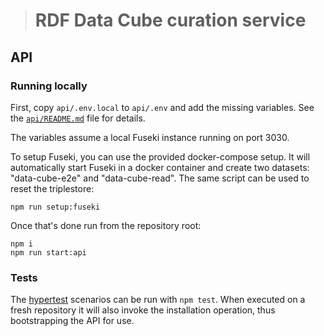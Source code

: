 > # RDF Data Cube curation service

## API

### Running locally

First, copy `api/.env.local` to `api/.env` and add the missing variables.
See the [`api/README.md`](api/README.md) file for details.

The variables assume a local Fuseki instance running on port 3030.

To setup Fuseki, you can use the provided docker-compose setup.
It will automatically start Fuseki in a docker container and create two datasets:
"data-cube-e2e" and "data-cube-read".
The same script can be used to reset the triplestore:

```
npm run setup:fuseki
```

Once that's done run from the repository root:

```
npm i
npm run start:api
```

### Tests

The [hypertest](https://testing.hypermedia.app) scenarios can be run with 
`npm test`. When executed on a fresh repository it will also invoke 
the installation operation, thus bootstrapping the API for use. 
